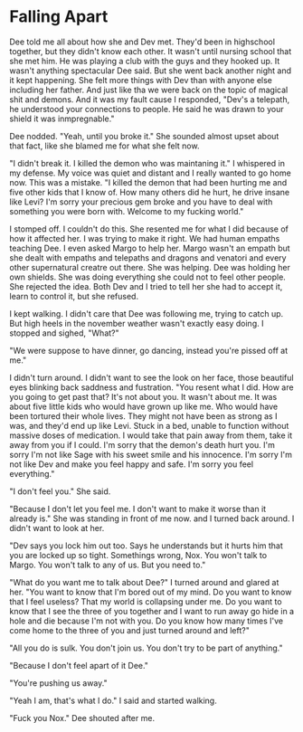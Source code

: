 # Falling Apart

Dee told me all about how she and Dev met.  They'd been in highschool together, but they didn't know each other.  It wasn't until nursing school that she met him.  He was playing a club with the guys and they hooked up.  It wasn't anything spectacular Dee said.  But she went back another night and it kept happening.  She felt more things with Dev than with anyone else including her father.  And just like tha we were back on the topic of magical shit and demons.  And it was my fault cause I responded, "Dev's a telepath, he understood your connections to people.  He said he was drawn to your shield it was inmpregnable."

Dee nodded.  "Yeah, until you broke it." She sounded almost upset about that fact, like she blamed me for what she felt now.

"I didn't break it.  I killed the demon who was maintaning it."  I whispered in my defense.  My voice was quiet and distant and I really wanted to go home now.  This was a mistake.  "I killed the demon that had been hurting me and five other kids that I know of.  How many others did he hurt, he drive insane like Levi?  I'm sorry your precious gem broke and you have to deal with something you were born with.  Welcome to my fucking world."

I stomped off.  I couldn't do this.  She resented me for what I did because of how it affected her.  I was trying to make it right.  We had human empaths teaching Dee.  I even asked Margo to help her.  Margo wasn't an empath but she dealt with empaths and telepaths and dragons and venatori and every other supernatural creatre out there.  She was helping.  Dee was holding her own shields.  She was doing everything she could not to feel other people.  She rejected the idea.  Both Dev and I tried to tell her she had to accept it, learn to control it, but she refused.

I kept walking.  I didn't care that Dee was following me, trying to catch up.  But high heels in the november weather wasn't exactly easy doing.  I stopped and sighed, "What?"

"We were suppose to have dinner, go dancing, instead you're pissed off at me."

I didn't turn around.  I didn't want to see the look on her face, those beautiful eyes blinking back saddness and fustration.  "You resent what I did.  How are you going to get past that?  It's not about you.  It wasn't about me.  It was about five little kids who would have grown up like me.  Who would have been tortured their whole lives.  They might not have been as strong as I was, and they'd end up like Levi.  Stuck in a bed, unable to function without massive doses of medication.  I would take that pain away from them, take it away from you if I could.  I'm sorry that the demon's death hurt you.  I'm sorry I'm not like Sage with his sweet smile and his innocence.  I'm sorry I'm not like Dev and make you feel happy and safe.  I'm sorry you feel everything."

"I don't feel you."  She said.

"Because I don't let you feel me.  I don't want to make it worse than it already is."  She was standing in front of me now.  and I turned back around.  I didn't want to look at her.

"Dev says you lock him out too.  Says he understands but it hurts him that you are locked up so tight.  Somethings wrong, Nox.  You won't talk to Margo.  You won't talk to any of us.  But you need to."

"What do you want me to talk about Dee?"  I turned around and glared at her.  "You want to know that I'm bored out of my mind.  Do you want to know that I feel useless?  That my world is collapsing under me.  Do you want to know that I see the three of you together and I want to run away go hide in a hole and die because I'm not with you.  Do you know how many times I've come home to the three of you and just turned around and left?"

"All you do is sulk.  You don't join us.  You don't try to be part of anything."

"Because I don't feel apart of it Dee."

"You're pushing us away."

"Yeah I am, that's what I do."  I said and started walking.

"Fuck you Nox."  Dee shouted after me.